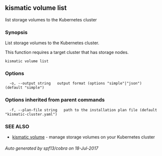 ## kismatic volume list

list storage volumes to the Kubernetes cluster

### Synopsis


List storage volumes to the Kubernetes cluster.

This function requires a target cluster that has storage nodes.

```
kismatic volume list
```

### Options

```
  -o, --output string   output format (options "simple"|"json") (default "simple")
```

### Options inherited from parent commands

```
  -f, --plan-file string   path to the installation plan file (default "kismatic-cluster.yaml")
```

### SEE ALSO
* [kismatic volume](kismatic_volume.md)	 - manage storage volumes on your Kubernetes cluster

###### Auto generated by spf13/cobra on 18-Jul-2017
